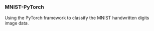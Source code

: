### MNIST-PyTorch

Using the PyTorch framework to classify the MNIST handwritten digits image data.
